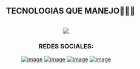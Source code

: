 <!--TECNOLOGIAS QUE USO-->

<!--h1 without bottom border-->
<div id="user-content-toc">
  <ul align="center">
    <summary><h2 style="display: inline-block">TECNOLOGIAS QUE MANEJO👨🏻‍💻</h2></summary>
  </ul>
</div>
<!--tech stack icons-->
<p align="center">
  <a href="https://skillicons.dev">
    <img src="https://skillicons.dev/icons?i=git,bootstrap,c,css,discord,figma,github,html,java,js,linux,mysql,postman,py,vscode&perline=14" />
  </a>
</p>


<!--REDES SOCIALES-->

<h3 align="center">REDES SOCIALES:</h3>
<div align="center">

[![image](https://img.shields.io/badge/LinkedIn-0077B5?style=for-the-badge&logo=linkedin&logoColor=white)](https://www.linkedin.com)
[![image](https://img.shields.io/badge/Instagram-E4405F?style=for-the-badge&logo=instagram&logoColor=white)](https://www.instagram.com/jesussd2e?igsh=eWx5dnV5M3Q0a2Ns)
[![image](https://img.shields.io/badge/Twitter-1DA1F2?style=for-the-badge&logo=twitter&logoColor=white)](https://twitter.com/Jesusd2e?s=09)
[![image](https://img.shields.io/badge/Gmail-D14836?style=for-the-badge&logo=gmail&logoColor=white)](mailto:jesusalbeto69@gmail.com)
  
</div>

